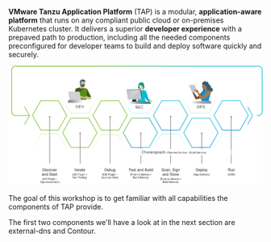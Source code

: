 **VMware Tanzu Application Platform** (TAP) is a modular, **application-aware platform** that runs on any compliant public cloud or on-premises Kubernetes cluster. It delivers a superior **developer experience** with a prepaved path to production, including all the needed components preconfigured for developer teams to build and deploy software quickly and securely. 

![TAP Overview Diagram](images/tap-conceptual.png)

The goal of this workshop is to get familiar with all capabilities the components of TAP provide.

The first two components we'll have a look at in the next section are external-dns and Contour.